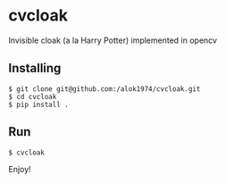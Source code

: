 # cvcloak

Invisible cloak (a la Harry Potter) implemented in opencv


## Installing
```
$ git clone git@github.com:/alok1974/cvcloak.git
$ cd cvcloak
$ pip install .
```


## Run
```
$ cvcloak
```

Enjoy!
